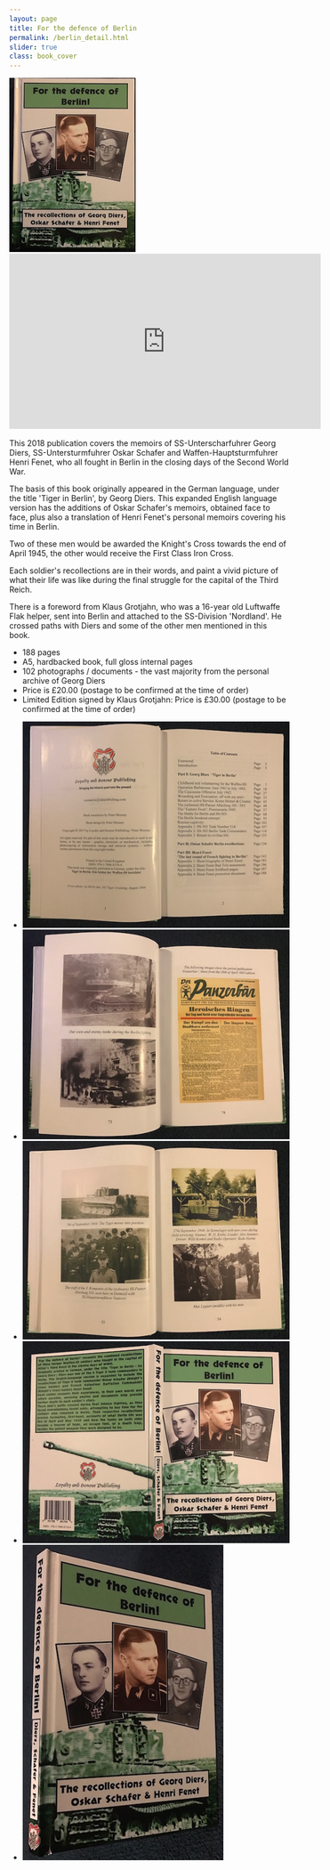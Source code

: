 ```yaml
---
layout: page
title: For the defence of Berlin
permalink: /berlin_detail.html
slider: true
class: book_cover
---
```


<img src="./assets/Berlin front cover.jpg" id="detail" class="center"/>
<iframe width="560" height="315" src="https://www.youtube.com/embed/OZaT38il4QM" frameborder="0" allow="accelerometer; autoplay; encrypted-media; gyroscope; picture-in-picture" allowfullscreen></iframe>
<p>This 2018 publication covers the memoirs of SS-Unterscharfuhrer Georg Diers, SS-Untersturmfuhrer Oskar Schafer and Waffen-Hauptsturmfuhrer Henri Fenet, who all fought in Berlin in the closing days of the Second World War.</p>
<p>The basis of this book originally appeared in the German language, under the title 'Tiger in Berlin', by Georg Diers. This expanded English language version has the additions of Oskar Schafer's memoirs, obtained face to face, plus also a translation of Henri Fenet's personal memoirs covering his time in Berlin.</p>
<p>Two of these men would be awarded the Knight's Cross towards the end of April 1945, the other would receive the First Class Iron Cross.</p>
<p>Each soldier's recollections are in their words, and paint a vivid picture of what their life was like during the final struggle for the capital of the Third Reich.</p>
<p>There is a foreword from Klaus Grotjahn, who was a 16-year old Luftwaffe Flak helper, sent into Berlin and attached to the SS-Division 'Nordland'. He crossed paths with Diers and some of the other men mentioned in this book.</p>
<ul class="over">
  <li>188 pages</li>
  <li>A5, hardbacked book, full gloss internal pages</li>
  <li>102 photographs / documents - the vast majority from the personal archive of Georg Diers</li>
  <li>Price is £20.00 (postage to be confirmed at the time of order)</li>
  <li>Limited Edition signed by Klaus Grotjahn: Price is £30.00 (postage to be confirmed at the time of order)</li>
</ul>

<div id="folio" class="svwp">
  <ul>
    <li><img alt="Contents page" src="./assets/Berlin content.jpg" /></li>
    <li><img alt="Internal page" src="./assets/Berlin internal.jpg" /></li>
    <li><img alt="Additional internals" src="./assets/Berlin internal 2.jpg" /></li>
    <li><img alt="Full cover" src="./assets/Berlin full cover.jpg" /></li>
    <li><img alt="Cover edge" src="./assets/Berlin cover edge.jpg" /></li>
  </ul>
</div>
